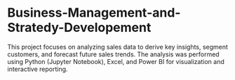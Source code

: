 # Business-Management-and-Stratedy-Developement
This project focuses on analyzing sales data to derive key insights, segment customers, and forecast future sales trends. The analysis was performed using Python (Jupyter Notebook), Excel, and Power BI for visualization and interactive reporting.
